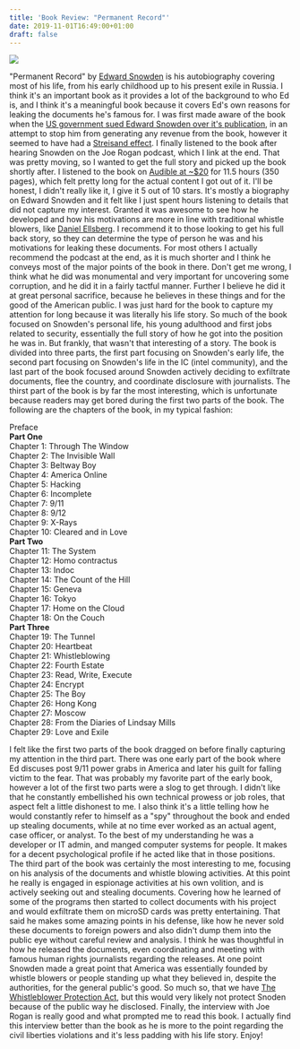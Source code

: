 ```yaml
---
title: 'Book Review: "Permanent Record"'
date: 2019-11-01T16:49:00+01:00
draft: false
---
```


[![](https://1.bp.blogspot.com/-O9qercgSxaI/XbX8VVng_YI/AAAAAAAAKtw/BVq2Rtkdkg0dRGyCzyvsUsBe6S-JbIymACLcBGAsYHQ/s640/PermanentRecord.jpg)](https://1.bp.blogspot.com/-O9qercgSxaI/XbX8VVng_YI/AAAAAAAAKtw/BVq2Rtkdkg0dRGyCzyvsUsBe6S-JbIymACLcBGAsYHQ/s1600/PermanentRecord.jpg)

  
"Permanent Record" by [Edward Snowden](https://en.wikipedia.org/wiki/Edward_Snowden) is his autobiography covering most of his life, from his early childhood up to his present exile in Russia. I think it's an important book as it provides a lot of the background to who Ed is, and I think it's a meaningful book because it covers Ed's own reasons for leaking the documents he's famous for. I was first made aware of the book when the [US government sued Edward Snowden over it's publication](https://www.theverge.com/2019/9/17/20870706/edward-snowden-book-us-government-justice-lawsuit-profits-release), in an attempt to stop him from generating any revenue from the book, however it seemed to have had a [Streisand effect](https://en.wikipedia.org/wiki/Streisand_effect). I finally listened to the book after hearing Snowden on the Joe Rogan podcast, which I link at the end. That was pretty moving, so I wanted to get the full story and picked up the book shortly after. I listened to the book on [Audible at ~$20](https://www.amazon.com/Permanent-Record/dp/B07VZWH6NB) for 11.5 hours (350 pages), which felt pretty long for the actual content I got out of it. I'll be honest, I didn't really like it, I give it 5 out of 10 stars. It's mostly a biography on Edward Snowden and it felt like I just spent hours listening to details that did not capture my interest. Granted it was awesome to see how he developed and how his motivations are more in line with traditional whistle blowers, like [Daniel Ellsberg](https://en.wikipedia.org/wiki/Daniel_Ellsberg). I recommend it to those looking to get his full back story, so they can determine the type of person he was and his motivations for leaking these documents. For most others I actually recommend the podcast at the end, as it is much shorter and I think he conveys most of the major points of the book in there. Don't get me wrong, I think what he did was monumental and very important for uncovering some corruption, and he did it in a fairly tactful manner. Further I believe he did it at great personal sacrifice, because he believes in these things and for the good of the American public. I was just hard for the book to capture my attention for long because it was literally his life story. So much of the book focused on Snowden's personal life, his young adulthood and first jobs related to security, essentially the full story of how he got into the position he was in. But frankly, that wasn't that interesting of a story. The book is divided into three parts, the first part focusing on Snowden's early life, the second part focusing on Snowden's life in the IC (intel community), and the last part of the book focused around Snowden actively deciding to exfiltrate documents, flee the country, and coordinate disclosure with journalists. The thirst part of the book is by far the most interesting, which is unfortunate because readers may get bored during the first two parts of the book. The following are the chapters of the book, in my typical fashion:  
  
Preface  
**Part One**  
Chapter 1: Through The Window  
Chapter 2: The Invisible Wall  
Chapter 3: Beltway Boy  
Chapter 4: America Online  
Chapter 5: Hacking  
Chapter 6: Incomplete  
Chapter 7: 9/11  
Chapter 8: 9/12  
Chapter 9: X-Rays  
Chapter 10: Cleared and in Love  
**Part Two**  
Chapter 11: The System  
Chapter 12: Homo contractus  
Chapter 13: Indoc  
Chapter 14: The Count of the Hill  
Chapter 15: Geneva  
Chapter 16: Tokyo  
Chapter 17: Home on the Cloud  
Chapter 18: On the Couch  
**Part Three**  
Chapter 19: The Tunnel  
Chapter 20: Heartbeat  
Chapter 21: Whistleblowing  
Chapter 22: Fourth Estate  
Chapter 23: Read, Write, Execute  
Chapter 24: Encrypt  
Chapter 25: The Boy  
Chapter 26: Hong Kong  
Chapter 27: Moscow  
Chapter 28: From the Diaries of Lindsay Mills  
Chapter 29: Love and Exile  
  
I felt like the first two parts of the book dragged on before finally capturing my attention in the third part. There was one early part of the book where Ed discuses post 9/11 power grabs in America and later his guilt for falling victim to the fear. That was probably my favorite part of the early book, however a lot of the first two parts were a slog to get through. I didn't like that he constantly embellished his own technical prowess or job roles, that aspect felt a little dishonest to me. I also think it's a little telling how he would constantly refer to himself as a "spy" throughout the book and ended up stealing documents, while at no time ever worked as an actual agent, case officer, or analyst. To the best of my understanding he was a developer or IT admin, and manged computer systems for people. It makes for a decent psychological profile if he acted like that in those positions. The third part of the book was certainly the most interesting to me, focusing on his analysis of the documents and whistle blowing activities. At this point he really is engaged in espionage activities at his own volition, and is actively seeking out and stealing documents. Covering how he learned of some of the programs then started to collect documents with his project and would exfiltrate them on microSD cards was pretty entertaining. That said he makes some amazing points in his defense, like how he never sold these documents to foreign powers and also didn't dump them into the public eye without careful review and analysis. I think he was thoughtful in how he released the documents, even coordinating and meeting with famous human rights journalists regarding the releases. At one point Snowden made a great point that America was essentially founded by whistle blowers or people standing up what they believed in, despite the authorities, for the general public's good. So much so, that we have [The Whistleblower Protection Act](https://en.wikipedia.org/wiki/Whistleblower_Protection_Act), but this would very likely not protect Snoden because of the public way he disclosed. Finally, the interview with Joe Rogan is really good and what prompted me to read this book. I actually find this interview better than the book as he is more to the point regarding the civil liberties violations and it's less padding with his life story. Enjoy!